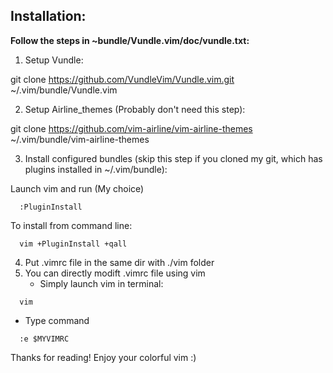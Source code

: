 ## Installation:


**Follow the steps in ~bundle/Vundle.vim/doc/vundle.txt:**

1. Setup Vundle:
>
  git clone https://github.com/VundleVim/Vundle.vim.git ~/.vim/bundle/Vundle.vim

2. Setup Airline_themes (Probably don't need this step):
>
  git clone https://github.com/vim-airline/vim-airline-themes ~/.vim/bundle/vim-airline-themes

3. Install configured bundles
(skip this step if you cloned my git, which has plugins installed in ~/.vim/bundle):

  Launch vim and run (My choice)
  >
      :PluginInstall

  To install from command line:
   >
      vim +PluginInstall +qall

4. Put .vimrc file in the same dir with ./vim folder
5. You can directly modift .vimrc file using vim
   * Simply launch vim in terminal:
  >
      vim
   * Type command
  >
      :e $MYVIMRC





Thanks for reading! Enjoy your colorful vim :)
